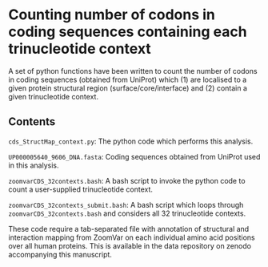 # Counting number of codons in coding sequences containing each trinucleotide context

A set of python functions have been written to count the number of codons in coding sequences (obtained from UniProt) which (1) are localised to a given protein structural region (surface/core/interface) and (2) contain a given trinucleotide context.

## Contents

`cds_StructMap_context.py`: The python code which performs this analysis.

`UP000005640_9606_DNA.fasta`: Coding sequences obtained from UniProt used in this analysis.

`zoomvarCDS_32contexts.bash`: A bash script to invoke the python code to count a user-supplied trinucleotide context.

`zoomvarCDS_32contexts_submit.bash`: A bash script which loops through `zoomvarCDS_32contexts.bash` and considers all 32 trinucleotide contexts.

These code require a tab-separated file with annotation of structural and interaction mapping from ZoomVar on each individual amino acid positions over all human proteins. This is available in the data repository on zenodo accompanying this manuscript.
